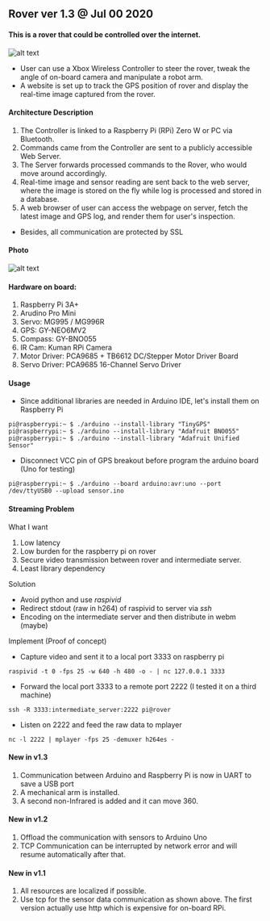 ## Rover ver 1.3 @ Jul 00 2020
#### This is a rover that could be controlled over the internet.<br>
![alt text](https://raw.githubusercontent.com/xg590/rover/v1.1/github/architecture.png "architecture")
* User can use a Xbox Wireless Controller to steer the rover, tweak the angle of on-board camera and manipulate a robot arm. 
* A website is set up to track the GPS position of rover and display the real-time image captured from the rover. 
#### Architecture Description
1. The Controller is linked to a Raspberry Pi (RPi) Zero W or PC via Bluetooth.
2. Commands came from the Controller are sent to a publicly accessible Web Server.
3. The Server forwards processed commands to the Rover, who would move around accordingly. 
4. Real-time image and sensor reading are sent back to the web server, where the image is stored on the fly while log is processed and stored in a database.
6. A web browser of user can access the webpage on server, fetch the latest image and GPS log, and render them for user's inspection. 

* Besides, all communication are protected by SSL
#### Photo
![alt text](https://github.com/xg590/rover/blob/v1.2/github/photo.jpg "real rover")
#### Hardware on board:
  1. Raspberry Pi 3A+
  2. Arudino Pro Mini
  3. Servo: MG995 / MG996R
  4. GPS: GY-NEO6MV2
  5. Compass: GY-BNO055
  6. IR Cam: Kuman RPi Camera
  7. Motor Driver: PCA9685 + TB6612 DC/Stepper Motor Driver Board
  8. Servo Driver: PCA9685 16-Channel Servo Driver
#### Usage
* Since additional libraries are needed in Arduino IDE, let's install them on Raspberry Pi
```
pi@raspberrypi:~ $ ./arduino --install-library "TinyGPS" 
pi@raspberrypi:~ $ ./arduino --install-library "Adafruit BNO055" 
pi@raspberrypi:~ $ ./arduino --install-library "Adafruit Unified Sensor"
```
* Disconnect VCC pin of GPS breakout before program the arduino board (Uno for testing)
```
pi@raspberrypi:~ $ ./arduino --board arduino:avr:uno --port /dev/ttyUSB0 --upload sensor.ino 
```
#### Streaming Problem
What I want
1. Low latency
2. Low burden for the raspberry pi on rover
3. Secure video transmission between rover and intermediate server. 
4. Least library dependency

Solution
* Avoid python and use <i>raspivid</i>
* Redirect stdout (raw in h264) of raspivid to server via <i>ssh</i>
* Encoding on the intermediate server and then distribute in webm (maybe)

Implement (Proof of concept)
* Capture video and sent it to a local port 3333 on raspberry pi
```shell
raspivid -t 0 -fps 25 -w 640 -h 480 -o - | nc 127.0.0.1 3333
```
* Forward the local port 3333 to a remote port 2222 (I tested it on a third machine)
```shell
ssh -R 3333:intermediate_server:2222 pi@rover
```
* Listen on 2222 and feed the raw data to mplayer
````shell
nc -l 2222 | mplayer -fps 25 -demuxer h264es -
````
#### New in v1.3 
1. Communication between Arduino and Raspberry Pi is now in UART to save a USB port
2. A mechanical arm is installed.
3. A second non-Infrared is added and it can move 360.

#### New in v1.2
1. Offload the communication with sensors to Arduino Uno
2. TCP Communication can be interrupted by network error and will resume automatically after that.
 
#### New in v1.1
1. All resources are localized if possible.
2. Use tcp for the sensor data communication as shown above. The first version actually use http which is expensive for on-board RPi. 
